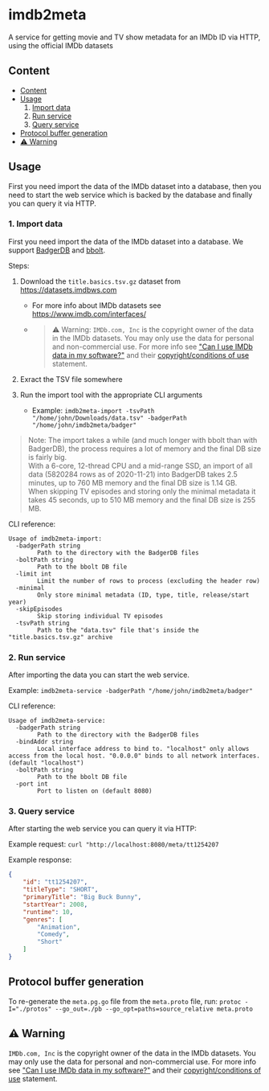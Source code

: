 # imdb2meta

A service for getting movie and TV show metadata for an IMDb ID via HTTP, using the official IMDb datasets

## Content

- [Content](#content)
- [Usage](#usage)
  1. [Import data](#1-import-data)
  2. [Run service](#2-run-service)
  3. [Query service](#3-query-service)
- [Protocol buffer generation](#protocol-buffer-generation)
- [⚠ Warning](#⚠-warning)

## Usage

First you need import the data of the IMDb dataset into a database, then you need to start the web service which is backed by the database and finally you can query it via HTTP.

### 1. Import data

First you need import the data of the IMDb dataset into a database. We support [BadgerDB](https://github.com/dgraph-io/badger) and [bbolt](https://github.com/etcd-io/bbolt).

Steps:

1. Download the `title.basics.tsv.gz` dataset from <https://datasets.imdbws.com>
   - For more info about IMDb datasets see <https://www.imdb.com/interfaces/>
   - > ⚠ Warning: `IMDb.com, Inc` is the copyright owner of the data in the IMDb datasets. You may only use the data for personal and non-commercial use. For more info see ["Can I use IMDb data in my software?"](https://help.imdb.com/article/imdb/general-information/can-i-use-imdb-data-in-my-software/G5JTRESSHJBBHTGX) and their [copyright/conditions of use](https://www.imdb.com/conditions) statement.

2. Exract the TSV file somewhere
3. Run the import tool with the appropriate CLI arguments
   - Example: `imdb2meta-import -tsvPath "/home/john/Downloads/data.tsv" -badgerPath "/home/john/imdb2meta/badger"`

> Note: The import takes a while (and much longer with bbolt than with BadgerDB), the process requires a lot of memory and the final DB size is fairly big.  
> With a 6-core, 12-thread CPU and a mid-range SSD, an import of all data (5820284 rows as of 2020-11-21) into BadgerDB takes 2.5 minutes, up to 760 MB memory and the final DB size is 1.14 GB.  
> When skipping TV episodes and storing only the minimal metadata it takes 45 seconds, up to 510 MB memory and the final DB size is 255 MB.

CLI reference:

```text
Usage of imdb2meta-import:
  -badgerPath string
        Path to the directory with the BadgerDB files
  -boltPath string
        Path to the bbolt DB file
  -limit int
        Limit the number of rows to process (excluding the header row)
  -minimal
        Only store minimal metadata (ID, type, title, release/start year)
  -skipEpisodes
        Skip storing individual TV episodes
  -tsvPath string
        Path to the "data.tsv" file that's inside the "title.basics.tsv.gz" archive
```

### 2. Run service

After importing the data you can start the web service.

Example: `imdb2meta-service -badgerPath "/home/john/imdb2meta/badger"`

CLI reference:

```text
Usage of imdb2meta-service:
  -badgerPath string
        Path to the directory with the BadgerDB files
  -bindAddr string
        Local interface address to bind to. "localhost" only allows access from the local host. "0.0.0.0" binds to all network interfaces. (default "localhost")
  -boltPath string
        Path to the bbolt DB file
  -port int
        Port to listen on (default 8080)
```

### 3. Query service

After starting the web service you can query it via HTTP:

Example request: `curl "http://localhost:8080/meta/tt1254207`

Example response:

```json
{
    "id": "tt1254207",
    "titleType": "SHORT",
    "primaryTitle": "Big Buck Bunny",
    "startYear": 2008,
    "runtime": 10,
    "genres": [
        "Animation",
        "Comedy",
        "Short"
    ]
}
```

## Protocol buffer generation

To re-generate the `meta.pg.go` file from the `meta.proto` file, run: `protoc -I="./protos" --go_out=./pb --go_opt=paths=source_relative meta.proto`

## ⚠ Warning

`IMDb.com, Inc` is the copyright owner of the data in the IMDb datasets. You may only use the data for personal and non-commercial use. For more info see ["Can I use IMDb data in my software?"](https://help.imdb.com/article/imdb/general-information/can-i-use-imdb-data-in-my-software/G5JTRESSHJBBHTGX) and their [copyright/conditions of use](https://www.imdb.com/conditions) statement.
